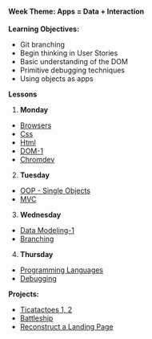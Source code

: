 <h4 class="weektheme">Week Theme: Apps = Data + Interaction</h4>

  
**Learning Objectives:**  
  * Git branching  
  * Begin thinking in User Stories  
  * Basic understanding of the DOM 
  * Primitive debugging techniques  
  * Using objects as apps  
    
**Lessons**

1. **Monday**  
  * [Browsers](https://github.com/jankeLearning/content-md/blob/master/dev-knowledge/02-browsers.md) 
  * [Css](https://github.com/jankeLearning/content-md/blob/master/frontend/02-css.md)  
  * [Html](https://github.com/jankeLearning/content-md/blob/master/frontend/02-html.md)  
  * [DOM-1](https://github.com/jankeLearning/content-md/blob/master/frontend/02-DOM-1.md)  
  * [Chromdev](https://github.com/jankeLearning/content-md/blob/master/tools/02-chromdev.md)  

2. **Tuesday**  
  * [OOP - Single Objects](https://github.com/jankeLearning/content-md/blob/master/programming-and-paradigms/02-oop-single-objects.md)   
  * [MVC](https://github.com/jankeLearning/content-md/blob/master/app-design/02-MVC.md)

3. **Wednesday**  
  * [Data Modeling-1](https://github.com/jankeLearning/content-md/blob/master/app-design/02-data-modeling-1.md) 
  * [Branching](https://github.com/jankeLearning/content-md/blob/master/git/02-branching.md)
    
4. **Thursday**  
  * [Programming Languages](https://github.com/jankeLearning/content-md/blob/master/programming-and-paradigms/02-programming-languages.md)  
  * [Debugging](https://github.com/jankeLearning/content-md/blob/master/dev-knowledge/02-debugging.md)  
  

**Projects:**
  * [Ticatactoes 1, 2](https://github.com/jankeLearning/projects/blob/master/tictactoes/1-tictactoes)  
  * [Battleship](https://github.com/jankeLearning/projects/tree/master/02-battleship)
  * [Reconstruct a Landing Page](https://github.com/jankeLearning/projects/blob/master/02-be-google)  

